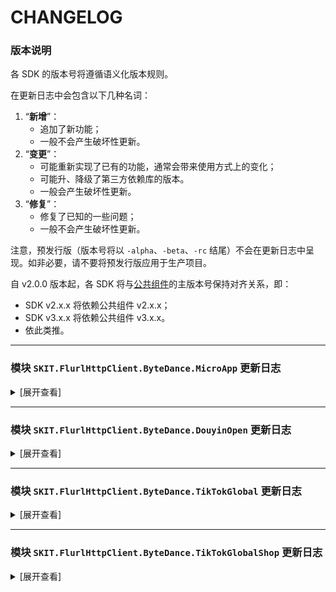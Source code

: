 ﻿# CHANGELOG

### 版本说明

各 SDK 的版本号将遵循语义化版本规则。

在更新日志中会包含以下几种名词：

1.  “**新增**”：
    -   追加了新功能；
    -   一般不会产生破坏性更新。
2.  “**变更**”：
    -   可能重新实现了已有的功能，通常会带来使用方式上的变化；
    -   可能升、降级了第三方依赖库的版本。
    -   一般会产生破坏性更新。
3.  “**修复**”：
    -   修复了已知的一些问题；
    -   一般不会产生破坏性更新。

注意，预发行版（版本号将以 `-alpha`、`-beta`、`-rc` 结尾）不会在更新日志中呈现。如非必要，请不要将预发行版应用于生产项目。

自 v2.0.0 版本起，各 SDK 将与[公共组件](https://www.nuget.org/packages/SKIT.FlurlHttpClient.Common)的主版本号保持对齐关系，即：

-   SDK v2.x.x 将依赖公共组件 v2.x.x；
-   SDK v3.x.x 将依赖公共组件 v3.x.x。
-   依此类推。

---

### 模块 `SKIT.FlurlHttpClient.ByteDance.MicroApp` 更新日志

<details>

<summary>[展开查看]</summary>

-   Release 3.0.1 (2024-03-10)

    -   **修复**：修复部分以反斜杠结尾的接口地址错误。

-   Release 3.0.0 (2024-03-09)

    -   **新增**：新增 URL Link v2、URL Schema v2、二维码 v2、订阅消息 v2、推广计划 v2、流量主 v2 等相关接口。

    -   **新增**：新增内容安全图片检测 v3、普通二维码绑定 v3 等相关接口。

    -   **新增**：新增线索组件、视频能力、搜索能力、任务能力、用户信息、分享等相关接口。

    -   **新增**：新增小程序能力申请、抖音号绑定等相关接口。

    -   **新增**：新增泛知识角色系统抖音号绑定相关接口。

    -   **新增**：新增服务商平台代开发小程序授权 v2、代开发小程序模板管理 v2、代开发小程序基础信息管理 v2、代开发小程序开发管理 v2 等相关接口。

    -   **新增**：新增服务商平台代开发小程序备案相关接口。

    -   **新增**：独立化直播小玩法 API 客户端，支持自动生成请求签名。

    -   **变更**：升级公共组件至 v3.0.0。完整变更说明请参阅迁移指南。

    -   **变更**：重命名客户端 `ByteDanceMicroAppClient` 为 `DouyinMicroAppClient`。

    -   **变更**：移除部分已废弃接口。

    -   **修复**：修复泛知识课程库添加课程接口模型定义错误。

    -   **修复**：修复担保支付相关接口 GET 请求签名错误。（_via_ [GitHub #20](https://github.com/fudiwei/DotNetCore.SKIT.FlurlHttpClient.ByteDance/pull/20)）

-   Release 2.5.0 (2023-07-17)

    -   **新增**：新增担保支付自动结算结果查询接口。（_via_ [GitHub #12](https://github.com/fudiwei/DotNetCore.SKIT.FlurlHttpClient.ByteDance/pull/12)）

    -   **新增**：新增泛知识角色系统相关接口。（_via_ [GitHub #16](https://github.com/fudiwei/DotNetCore.SKIT.FlurlHttpClient.ByteDance/pull/16)）

    -   **新增**：随官方更新泛知识课程库添加和修改泛课程接口模型。（_via_ [GitHub #18](https://github.com/fudiwei/DotNetCore.SKIT.FlurlHttpClient.ByteDance/pull/18)）

-   Release 2.4.1 (2023-06-23)

    -   **修复**：修复部分服务商授权相关接口模型定义错误。（_via_ [GitHub #11](https://github.com/fudiwei/DotNetCore.SKIT.FlurlHttpClient.ByteDance/pull/11)）

    -   **修复**：修复回调通知事件验证签名错误。（_via_ [GitHub #11](https://github.com/fudiwei/DotNetCore.SKIT.FlurlHttpClient.ByteDance/pull/11)）

-   Release 2.4.0 (2023-03-28)

    -   **新增**：新增担保支付账单相关接口。

    -   **新增**：新增直播小玩法相关接口。

-   Release 2.3.0 (2023-02-21)

    -   **新增**：新增若干服务商平台代商家管理小程序相关的回调通知事件模型。

    -   **变更**：独立化泛知识课程库相关接口。

    -   **变更**：独立化服务商平台相关接口。

    -   **修复**：修复泛知识课程库接入点错误。

-   Release 2.2.0 (2023-02-20)

    -   **新增**：新增小程序获取已设置的服务类目、上传资源、订阅消息模板库、剪映视频模板、抖音开放能力、普通二维码绑定、流量主等相关接口。

    -   **新增**：新增泛知识课程库查询退款规则、修改退款规则、查询课程审核、设置回调通知等接口。

    -   **新增**：新增第三方小程序应用上传资源接口。

    -   **新增**：新增服务商平台代商家入驻抖音开放平台相关接口。

    -   **变更**：移除部分已废弃接口。

-   Release 2.1.0 (2023-01-17)

    -   **新增**：新增小程序挂载、分发、引导关注抖音号、数据分析等相关接口。

    -   **新增**：新增服务商平台代开发小程序获取模板小程序列表、提审代码、删除订单、获取官方客服链接等接口。

    -   **变更**：标记获取粉丝列表、获取关注列表接口为已废弃。

-   Release 2.0.0 (2022-12-06)

    -   **变更**：升级公共组件至 v2.6.0。

-   Release 1.4.0 (2022-12-04)

    -   **新增**：新增 UrlLink 分享相关接口。

    -   **新增**：新增获取官方平台客服链接接口。

    -   **新增**：新增获取评价数据接口。

    -   **新增**：新增小程序推广计划短视频任务相关接口。

    -   **变更**：标记 v1 版授权登录接口为已废弃。

-   Release 1.3.0 (2022-08-24)

    -   **新增**：新增担保支付进件、退分账、提现相关接口。

    -   **新增**：随官方更新担保支付接口获取页面链接相关接口。

-   Release 1.2.0 (2022-05-02)

    -   **新增**：新增独立的小游戏接入点。

    -   **变更**：重命名部分接口模型，将路由中的版本号信息后置。

-   Release 1.1.0 (2022-05-02)

    -   **新增**：新增小程序任务后台任务上传接口。

    -   **新增**：新增课程库资质管理相关接口。

    -   **新增**：新增 v2 版授权登录接口。

    -   **新增**：随官方更新担保支付相关接口模型。

    -   **变更**：升级公共组件至 v2.5.0。

    -   **变更**：统一接口响应模型中关于错误代码的字段。

-   Release 1.0.0 (2022-03-01)

    -   首次发布。

</details>

---

### 模块 `SKIT.FlurlHttpClient.ByteDance.DouyinOpen` 更新日志

<details>

<summary>[展开查看]</summary>

-   Release 3.0.0 (2024-03-12)

    -   **新增**：新增联合授权、用户经营身份管理、嵌入式播放、投稿任务、直播数据、经营工具等相关接口。

    -   **新增**：新增评论管理、私信管理、群聊管理、意向用户管理等相关接口。

    -   **新增**：新增获取 OpenTicket 接口。

    -   **新增**：随官方更新获取用户公开信息接口模型。

    -   **新增**：随官方更新团购核算验券准备接口模型。（_via_ [GitHub #23](https://github.com/fudiwei/DotNetCore.SKIT.FlurlHttpClient.ByteDance/pull/23)）

    -   **变更**：升级公共组件至 v3.0.0。完整变更说明请参阅迁移指南。

    -   **变更**：规范化部分接口模型命名，并移除部分已废弃接口。

    -   **修复**：修复部分以反斜杠结尾的接口地址错误。

    -   **修复**：修复部分接口 AccessToken 传参方式错误。

-   Release 2.4.0 (2023-05-25)

    -   **新增**：新增创建图文相关接口。

    -   **新增**：随官方上传视频、分片上传视频、创建视频等接口地址。

-   Release 2.3.0 (2023-04-15)

    -   **新增**：新增互动管理场景跳转相关接口。

    -   **新增**：随官方更新查询授权账号视频列表、查询特定视频的视频数据、获取用户粉丝数据等接口地址。

    -   **变更**：移除头条视频、西瓜视频相关接口。

-   Release 2.2.1 (2023-02-28)

    -   **修复**：修复生活服务开放能力门店信息查询接口响应模型定义错误。（_via_ [Gitee #I6IG50](https://gitee.com/fudiwei/DotNetCore.SKIT.FlurlHttpClient.ByteDance/issues/I6IG50)）

-   Release 2.2.0 (2023-02-27)

    -   **新增**：新增部分抖音生活服务相关 Webhook 事件模型。

    -   **新增**：新增抖音生活服务 SPI 验签及解密相关扩展方法。

    -   **变更**：重命名扩展方法 `DouyinOpenClient.DecryptMobileNumber` 为 `DouyinOpenClient.DecryptOAuthUserInfoMobileNumber`。

-   Release 2.1.0 (2023-02-21)

    -   **新增**：新增物料配置相关接口。

    -   **新增**：新增抖音生活服务创建适用人群、代运营、外卖等相关接口。

-   Release 2.0.1 (2023-02-06)

    -   **修复**：修复刷新接口调用凭证接口模型定义错误。

-   Release 2.0.0 (2022-12-06)

    -   **变更**：升级公共组件至 v2.6.0。

-   Release 1.4.0 (2022-12-05)

    -   **新增**：新增部分生活服务开放能力抖音生活服务相关接口。

    -   **新增**：新增抖音生活服务开放能力会员相关 Webhook 事件模型。

    -   **修复**：修复 `TikTokClientResponseExtra` 类型的拼写错误。

-   Release 1.3.0 (2022-12-04)

    -   **新增**：随官方更新抖音视频相关接口模型。

    -   **新增**：随官方更新评论回复 Webhook 事件模型。

    -   **变更**：移除部分已废弃接口。

-   Release 1.2.0 (2022-08-25)

    -   **新增**：新增服务市场开放能力相关接口。

    -   **新增**：新增生活服务开放能力 CPS 佣金相关接口。

    -   **新增**：新增生活服务开放能力抖音生活服务门店查询、团购核销、团购对账、会员接入、订单查询相关接口。

    -   **变更**：调整 `TikTokClientOptions.Endpoints` 的默认值。

-   Release 1.1.0 (2022-05-02)

    -   **新增**：新增生活服务开放能力商品库接入相关接口。

    -   **新增**：新增生活服务开放能力交易系统接入相关接口。

    -   **变更**：升级公共组件至 v2.5.0。

-   Release 1.0.0 (2022-03-07)

    -   首次发布。

</details>

---

### 模块 `SKIT.FlurlHttpClient.ByteDance.TikTokGlobal` 更新日志

<details>

<summary>[展开查看]</summary>

-   Release 3.0.1 (2024-03-10)

    -   **修复**：修复部分以反斜杠结尾的接口地址错误。

-   Release 3.0.0 (2024-03-04)

    -   **新增**：新增内容发布（Content Posting）、个人数据可携带权（Data Portability）、调研（Research）、商业化内容（Commercial Content）等相关接口。

    -   **变更**：移除原 v1 版 API 客户端。

    -   **变更**：升级公共组件至 v3.0.0。完整变更说明请参阅迁移指南。

-   Release 2.1.0 (2023-03-11)

    -   **新增**：支持 OAuth、用户等相关的 v2 版 API。

-   Release 2.0.0 (2022-12-06)

    -   首次发布。

</details>

---

### 模块 `SKIT.FlurlHttpClient.ByteDance.TikTokGlobalShop` 更新日志

<details>

<summary>[展开查看]</summary>

-   Release 3.0.0 (2024-03-04)

    -   **新增**：新增获取商品库存列表接口。

    -   **新增**：新增商品预检接口。

    -   **新增**：新增获取运输服务接口。

    -   **新增**：随官方更新商品、订单等相关接口模型。

    -   **变更**：升级公共组件至 v3.0.0。完整变更说明请参阅迁移指南。

-   Release 2.1.0 (2023-05-09)

    -   **新增**：新增创建品牌接口。

-   Release 2.0.0 (2023-03-28)

    -   首次发布。

</details>
